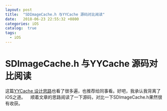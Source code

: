 ```yaml
---
layout: post
title:  "SDImageCache.h 与YYCache 源码对比阅读"
date:   2018-06-23 22:55:32 +0800
categories: iOS
catalog:  true
tags:
  - iOS
---
```




# SDImageCache.h 与YYCache 源码对比阅读

这篇[YYCache 设计思路](https://blog.ibireme.com/2015/10/26/yycache/)也看了很多遍，也推荐给同事看。好吧，我承认我背离了iOS之道。    顺着文章的思路阅读了一下源码，对比一下SDImageCache.h果然很有收获。



  

​	
